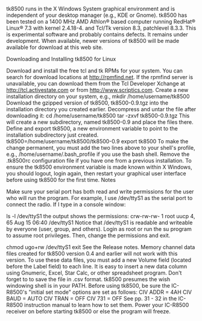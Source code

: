 tk8500 runs in the X Windows System graphical environment and is independent of your desktop manager (e.g., KDE or Gnome). tk8500 has been tested on a 1400 MHz AMD Athlon® based computer running RedHat® Linux® 7.3 with kernel 2.4.18-4. and Tcl/Tk version 8.3, patchlevel 8.3.3.
This is experimental software and probably contains defects. It remains under development. When available, newer versions of tk8500 will be made available for download at this web site.

Downloading and Installing tk8500 for Linux

Download and install the free tcl and tk RPMs for your system. You can search for download locations at http://rpmfind.net. If the rpmfind server is unavailable, you can download them from the Tcl Developer Xchange at http://tcl.activestate.com or from http://www.scriptics.com.
Create a new installation directory on your system, e.g., 
mkdir /home/username/tk8500
Download the gzipped version of tk8500, tk8500-0.9.tgz into the installation directory you created earlier. 
Decompress and untar the file after downloading it: 
cd /home/username/tk8500
tar -zxvf tk8500-0.9.tgz
This will create a new subdirectory, named tk8500-0.9 and place the files there. 
Define and export tk8500, a new environment variable to point to the installation subdirectory just created.
tk8500=/home/username/tk8500/tk8500-0.9
export tk8500
To make the change permanent, you must add the two lines above to your shell's profile, e.g., /home/username/.bash_profile if you use the bash shell. 
Remove the .tk8500rc configuration file if you have one from a previous installation.
To ensure the tk8500 environment variable is made known within X Windows, you should logout, login again, then restart your graphical user interface before using tk8500 for the first time.
Notes

Make sure your serial port has both read and write permissions for the user who will run the program.
For example, I use /dev/ttyS1 as the serial port to connect the radio. If I type in a console window:

ls -l /dev/ttyS1
the output shows the permissions:
crw-rw-rw-    1 root     uucp       4,  65 Aug 15 06:40 /dev/ttyS1
Notice that /dev/ttyS1 is readable and writeable by everyone (user, group, and others).
Login as root or run the su program to assume root privileges. Then, change the permissions and exit.

chmod   ugo+rw   /dev/ttyS1
exit
See the Release notes.
Memory channel data files created for tk8500 version 0.4 and earlier will not work with this version. To use these data files, you must add a new Volume field (located before the Label field) to each line. It is easy to insert a new data column using Gnumeric, Excel, Star Calc, or other spreadsheet program. Don't forget to to save the file in .csv format.
tk8500 presumes the wish windowing shell is in your PATH.
Before using tk8500, be sure the IC-R8500's "initial set mode" options are set as follows:
CIV ADDR = 4AH
CIV BAUD = AUTO
CIV TRAN = OFF
CIV 731 = OFF
See pp. 31 - 32 in the IC-R8500 instruction manual to learn how to set them.
Power your IC-R8500 receiver on before starting tk8500 or else the program will freeze.
